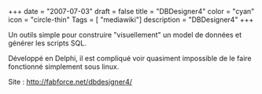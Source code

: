 +++
date = "2007-07-03"
draft = false
title = "DBDesigner4"
color = "cyan"
icon = "circle-thin"
Tags = [ "mediawiki"]
description = "DBDesigner4"
+++

Un outils simple pour construire "visuellement" un model de données et
générer les scripts SQL.

Développé en Delphi, il est compliqué voir quasiment impossible de le
faire fonctionné simplement sous linux.

Site : <http://fabforce.net/dbdesigner4/>
